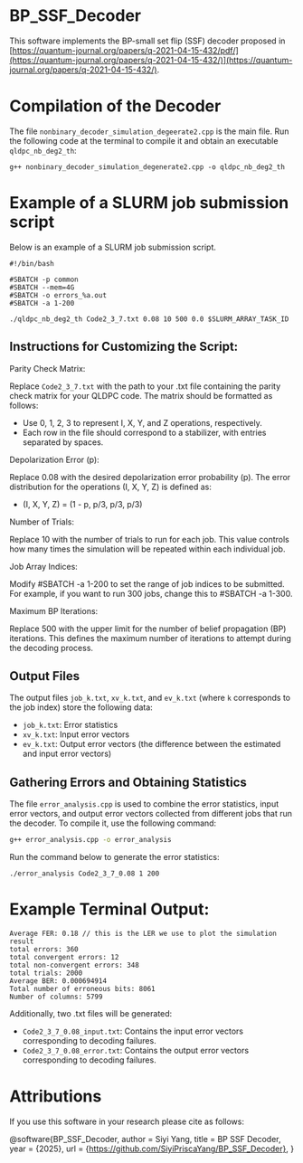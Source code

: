 # BP_SSF_Decoder
This software implements the BP-small set flip (SSF) decoder proposed in [https://quantum-journal.org/papers/q-2021-04-15-432/pdf/](https://quantum-journal.org/papers/q-2021-04-15-432/)](https://quantum-journal.org/papers/q-2021-04-15-432/).

# Compilation of the Decoder
The file `nonbinary_decoder_simulation_degeerate2.cpp` is the main file. Run the following code at the terminal to compile it and obtain an executable `qldpc_nb_deg2_th`:
```
g++ nonbinary_decoder_simulation_degenerate2.cpp -o qldpc_nb_deg2_th
```

# Example of a SLURM job submission script 
Below is an example of a SLURM job submission script. 
```
#!/bin/bash

#SBATCH -p common
#SBATCH --mem=4G
#SBATCH -o errors_%a.out
#SBATCH -a 1-200

./qldpc_nb_deg2_th Code2_3_7.txt 0.08 10 500 0.0 $SLURM_ARRAY_TASK_ID
```

## Instructions for Customizing the Script:

Parity Check Matrix:

  Replace `Code2_3_7.txt` with the path to your .txt file containing the parity check matrix for your QLDPC code. The matrix should be formatted as follows:
  
  - Use 0, 1, 2, 3 to represent I, X, Y, and Z operations, respectively.
  - Each row in the file should correspond to a stabilizer, with entries separated by spaces.

Depolarization Error (p):

  Replace 0.08 with the desired depolarization error probability (p). The error distribution for the operations (I, X, Y, Z) is defined as:

  - (I, X, Y, Z) = (1 - p, p/3, p/3, p/3)

Number of Trials:

  Replace 10 with the number of trials to run for each job. This value controls how many times the simulation will be repeated within each individual job.

Job Array Indices:

  Modify #SBATCH -a 1-200 to set the range of job indices to be submitted. For example, if you want to run 300 jobs, change this to #SBATCH -a 1-300.

Maximum BP Iterations:

  Replace 500 with the upper limit for the number of belief propagation (BP) iterations. This defines the maximum number of iterations to attempt during the decoding process.

## Output Files

The output files `job_k.txt`, `xv_k.txt`, and `ev_k.txt` (where `k` corresponds to the job index) store the following data:
- `job_k.txt`: Error statistics
- `xv_k.txt`: Input error vectors
- `ev_k.txt`: Output error vectors (the difference between the estimated and input error vectors)

## Gathering Errors and Obtaining Statistics

The file `error_analysis.cpp` is used to combine the error statistics, input error vectors, and output error vectors collected from different jobs that run the decoder. To compile it, use the following command:

```bash
g++ error_analysis.cpp -o error_analysis
```
Run the command below to generate the error statistics:
```
./error_analysis Code2_3_7_0.08 1 200
```
# Example Terminal Output:
```
Average FER: 0.18 // this is the LER we use to plot the simulation result
total errors: 360
total convergent errors: 12
total non-convergent errors: 348
total trials: 2000
Average BER: 0.000694914
Total number of erroneous bits: 8061
Number of columns: 5799
```
Additionally, two .txt files will be generated:

- `Code2_3_7_0.08_input.txt`: Contains the input error vectors corresponding to decoding failures.
- `Code2_3_7_0.08_error.txt`: Contains the output error vectors corresponding to decoding failures.

# Attributions
If you use this software in your research please cite as follows:

@software{BP_SSF_Decoder,
  author = Siyi Yang,
  title = BP SSF Decoder,
  year = {2025},
  url = {https://github.com/SiyiPriscaYang/BP_SSF_Decoder},
}
